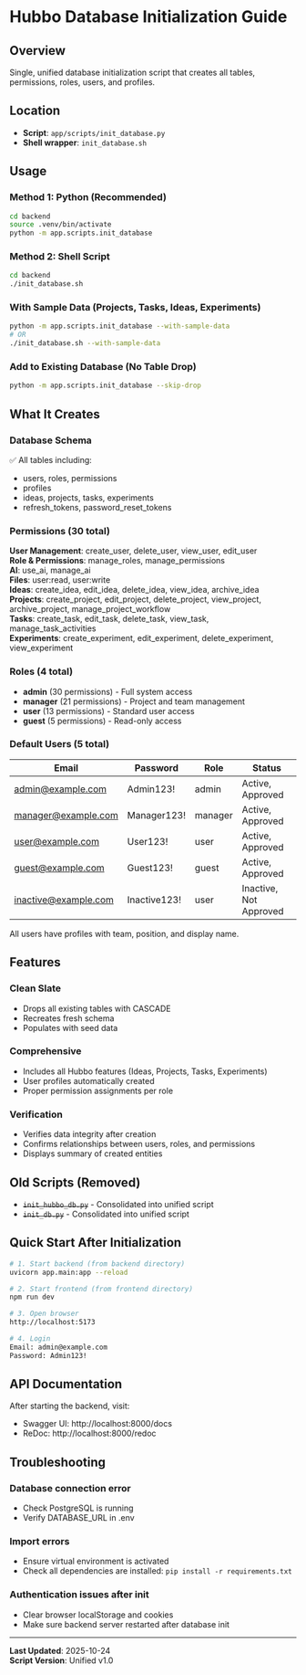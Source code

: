 # Hubbo Database Initialization Guide

## Overview
Single, unified database initialization script that creates all tables, permissions, roles, users, and profiles.

## Location
- **Script**: `app/scripts/init_database.py`
- **Shell wrapper**: `init_database.sh`

## Usage

### Method 1: Python (Recommended)
```bash
cd backend
source .venv/bin/activate
python -m app.scripts.init_database
```

### Method 2: Shell Script
```bash
cd backend
./init_database.sh
```

### With Sample Data (Projects, Tasks, Ideas, Experiments)
```bash
python -m app.scripts.init_database --with-sample-data
# OR
./init_database.sh --with-sample-data
```

### Add to Existing Database (No Table Drop)
```bash
python -m app.scripts.init_database --skip-drop
```

## What It Creates

### Database Schema
✅ All tables including:
- users, roles, permissions
- profiles
- ideas, projects, tasks, experiments
- refresh_tokens, password_reset_tokens

### Permissions (30 total)
**User Management**: create_user, delete_user, view_user, edit_user  
**Role & Permissions**: manage_roles, manage_permissions  
**AI**: use_ai, manage_ai  
**Files**: user:read, user:write  
**Ideas**: create_idea, edit_idea, delete_idea, view_idea, archive_idea  
**Projects**: create_project, edit_project, delete_project, view_project, archive_project, manage_project_workflow  
**Tasks**: create_task, edit_task, delete_task, view_task, manage_task_activities  
**Experiments**: create_experiment, edit_experiment, delete_experiment, view_experiment  

### Roles (4 total)
- **admin** (30 permissions) - Full system access
- **manager** (21 permissions) - Project and team management
- **user** (13 permissions) - Standard user access
- **guest** (5 permissions) - Read-only access

### Default Users (5 total)

| Email | Password | Role | Status |
|-------|----------|------|--------|
| admin@example.com | Admin123! | admin | Active, Approved |
| manager@example.com | Manager123! | manager | Active, Approved |
| user@example.com | User123! | user | Active, Approved |
| guest@example.com | Guest123! | guest | Active, Approved |
| inactive@example.com | Inactive123! | user | Inactive, Not Approved |

All users have profiles with team, position, and display name.

## Features

### Clean Slate
- Drops all existing tables with CASCADE
- Recreates fresh schema
- Populates with seed data

### Comprehensive
- Includes all Hubbo features (Ideas, Projects, Tasks, Experiments)
- User profiles automatically created
- Proper permission assignments per role

### Verification
- Verifies data integrity after creation
- Confirms relationships between users, roles, and permissions
- Displays summary of created entities

## Old Scripts (Removed)
- ~~`init_hubbo_db.py`~~ - Consolidated into unified script
- ~~`init_db.py`~~ - Consolidated into unified script

## Quick Start After Initialization

```bash
# 1. Start backend (from backend directory)
uvicorn app.main:app --reload

# 2. Start frontend (from frontend directory)
npm run dev

# 3. Open browser
http://localhost:5173

# 4. Login
Email: admin@example.com
Password: Admin123!
```

## API Documentation
After starting the backend, visit:
- Swagger UI: http://localhost:8000/docs
- ReDoc: http://localhost:8000/redoc

## Troubleshooting

### Database connection error
- Check PostgreSQL is running
- Verify DATABASE_URL in .env

### Import errors
- Ensure virtual environment is activated
- Check all dependencies are installed: `pip install -r requirements.txt`

### Authentication issues after init
- Clear browser localStorage and cookies
- Make sure backend server restarted after database init

---

**Last Updated**: 2025-10-24  
**Script Version**: Unified v1.0


